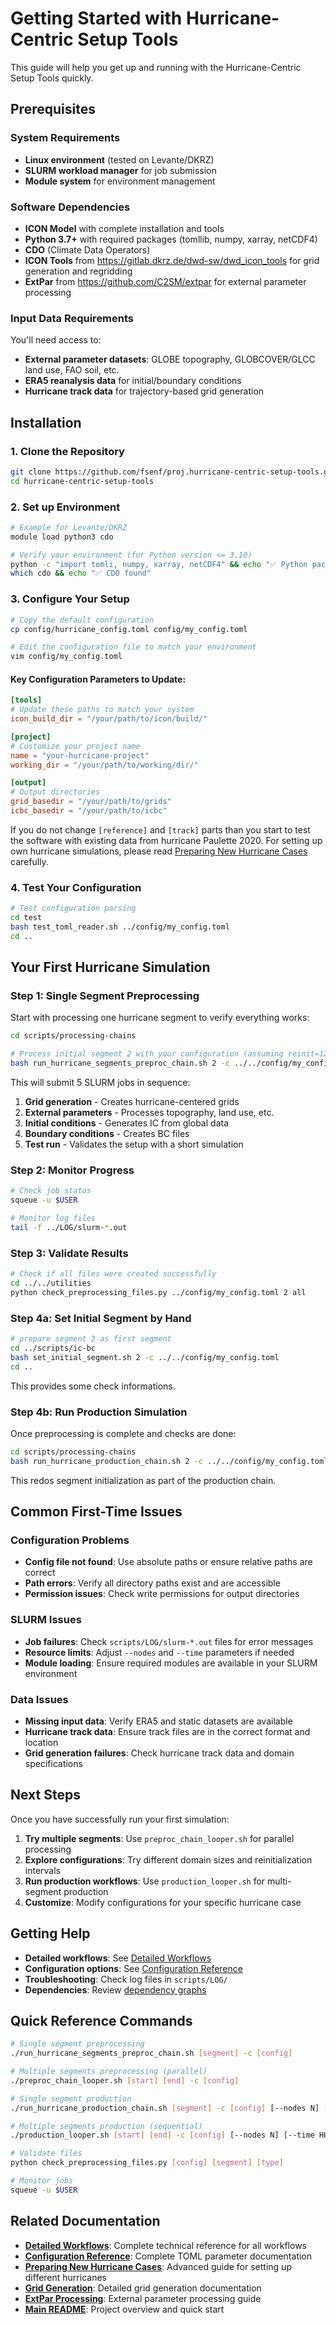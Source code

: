 # Getting Started with Hurricane-Centric Setup Tools

This guide will help you get up and running with the Hurricane-Centric Setup Tools quickly.

## Prerequisites

### System Requirements
- **Linux environment** (tested on Levante/DKRZ)
- **SLURM workload manager** for job submission
- **Module system** for environment management

### Software Dependencies
- **ICON Model** with complete installation and tools
- **Python 3.7+** with required packages (tomllib, numpy, xarray, netCDF4)
- **CDO** (Climate Data Operators)
- **ICON Tools** from https://gitlab.dkrz.de/dwd-sw/dwd_icon_tools for grid generation and regridding
- **ExtPar** from https://github.com/C2SM/extpar for external parameter processing

### Input Data Requirements
You'll need access to:
- **External parameter datasets**: GLOBE topography, GLOBCOVER/GLCC land use, FAO soil, etc.
- **ERA5 reanalysis data** for initial/boundary conditions
- **Hurricane track data** for trajectory-based grid generation

## Installation

### 1. Clone the Repository
```bash
git clone https://github.com/fsenf/proj.hurricane-centric-setup-tools.git hurricane-centric-setup-tools
cd hurricane-centric-setup-tools
```

### 2. Set up Environment
```bash
# Example for Levante/DKRZ
module load python3 cdo

# Verify your environment (for Python version <= 3.10)
python -c "import tomli, numpy, xarray, netCDF4" && echo "✅ Python packages OK"
which cdo && echo "✅ CDO found"
```

### 3. Configure Your Setup
```bash
# Copy the default configuration
cp config/hurricane_config.toml config/my_config.toml

# Edit the configuration file to match your environment
vim config/my_config.toml
```

#### Key Configuration Parameters to Update:
```toml
[tools]
# Update these paths to match your system
icon_build_dir = "/your/path/to/icon/build/"

[project]
# Customize your project name
name = "your-hurricane-project"
working_dir = "/your/path/to/working/dir/"

[output]
# Output directories
grid_basedir = "/your/path/to/grids"
icbc_basedir = "/your/path/to/icbc"
```
If you do not change `[reference]` and `[track]` parts than you start to test the software with existing data from hurricane Paulette 2020. For setting up own hurricane simulations, please read [Preparing New Hurricane Cases](preparing_new_hurricane_cases.md) carefully.


### 4. Test Your Configuration
```bash
# Test configuration parsing
cd test
bash test_toml_reader.sh ../config/my_config.toml
cd ..
```

## Your First Hurricane Simulation

### Step 1: Single Segment Preprocessing
Start with processing one hurricane segment to verify everything works:

```bash
cd scripts/processing-chains

# Process initial segment 2 with your configuration (assuming reinit=12h and one day spinup)
bash run_hurricane_segments_preproc_chain.sh 2 -c ../../config/my_config.toml
```

This will submit 5 SLURM jobs in sequence:
1. **Grid generation** - Creates hurricane-centered grids
2. **External parameters** - Processes topography, land use, etc.
3. **Initial conditions** - Generates IC from global data
4. **Boundary conditions** - Creates BC files
5. **Test run** - Validates the setup with a short simulation

### Step 2: Monitor Progress
```bash
# Check job status
squeue -u $USER

# Monitor log files
tail -f ../LOG/slurm-*.out
```

### Step 3: Validate Results
```bash
# Check if all files were created successfully
cd ../../utilities
python check_preprocessing_files.py ../config/my_config.toml 2 all
```
### Step 4a: Set Initial Segment by Hand
```bash
# prepare segment 2 as first segment
cd ../scripts/ic-bc
bash set_initial_segment.sh 2 -c ../../config/my_config.toml
cd ..
```
This provides some check informations.

### Step 4b: Run Production Simulation
Once preprocessing is complete and checks are done:

```bash
cd scripts/processing-chains
bash run_hurricane_production_chain.sh 2 -c ../../config/my_config.toml --initial
```
This redos segment initialization as part of the production chain.

## Common First-Time Issues

### Configuration Problems
- **Config file not found**: Use absolute paths or ensure relative paths are correct
- **Path errors**: Verify all directory paths exist and are accessible
- **Permission issues**: Check write permissions for output directories

### SLURM Issues
- **Job failures**: Check `scripts/LOG/slurm-*.out` files for error messages
- **Resource limits**: Adjust `--nodes` and `--time` parameters if needed
- **Module loading**: Ensure required modules are available in your SLURM environment

### Data Issues
- **Missing input data**: Verify ERA5 and static datasets are available
- **Hurricane track data**: Ensure track files are in the correct format and location
- **Grid generation failures**: Check hurricane track data and domain specifications

## Next Steps

Once you have successfully run your first simulation:

1. **Try multiple segments**: Use `preproc_chain_looper.sh` for parallel processing
2. **Explore configurations**: Try different domain sizes and reinitialization intervals
3. **Run production workflows**: Use `production_looper.sh` for multi-segment production
4. **Customize**: Modify configurations for your specific hurricane case

## Getting Help

- **Detailed workflows**: See [Detailed Workflows](detailed_workflows.md)
- **Configuration options**: See [Configuration Reference](configuration_reference.md)
- **Troubleshooting**: Check log files in `scripts/LOG/`
- **Dependencies**: Review [dependency graphs](production_looper_dependencies.md)

## Quick Reference Commands

```bash
# Single segment preprocessing
./run_hurricane_segments_preproc_chain.sh [segment] -c [config]

# Multiple segments preprocessing (parallel)
./preproc_chain_looper.sh [start] [end] -c [config]

# Single segment production
./run_hurricane_production_chain.sh [segment] -c [config] [--nodes N] [--time HH:MM:SS] [--dependency TYPE] [--initial]

# Multiple segments production (sequential)
./production_looper.sh [start] [end] -c [config] [--nodes N] [--time HH:MM:SS] [--dependency TYPE] [--initial]

# Validate files
python check_preprocessing_files.py [config] [segment] [type]

# Monitor jobs
squeue -u $USER
```

## Related Documentation

- **[Detailed Workflows](detailed_workflows.md)**: Complete technical reference for all workflows
- **[Configuration Reference](configuration_reference.md)**: Complete TOML parameter documentation
- **[Preparing New Hurricane Cases](preparing_new_hurricane_cases.md)**: Advanced guide for setting up different hurricanes
- **[Grid Generation](generate_grid_for_hurricane_segments.md)**: Detailed grid generation documentation
- **[ExtPar Processing](run_extpar_levante.md)**: External parameter processing guide
- **[Main README](../README.md)**: Project overview and quick start

